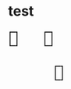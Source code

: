# test

```boxcar
┏━┓       ┏━┓
┃ ┃       ┃ ┃
┗━┛       ┗━┛


             ┏━┓ 
             ┃ ┃
             ┗━┛
```
